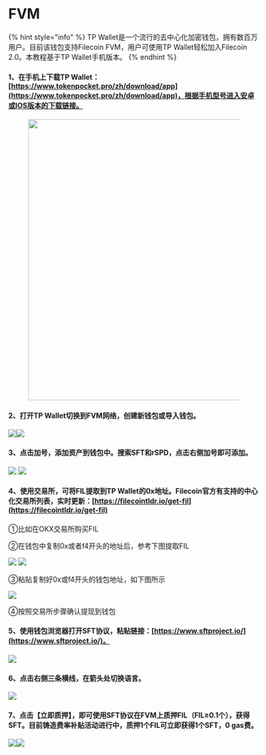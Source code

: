 # FVM

{% hint style="info" %}
TP Wallet是一个流行的去中心化加密钱包，拥有数百万用户。目前该钱包支持Filecoin FVM，用户可使用TP Wallet轻松加入Filecoin 2.0。本教程基于TP Wallet手机版本。
{% endhint %}

#### 1、在手机上下载TP Wallet：[https://www.tokenpocket.pro/zh/download/app](https://www.tokenpocket.pro/zh/download/app)，根据手机型号进入安卓或IOS版本的下载链接。

<figure><img src="../../../.gitbook/assets/image (9).png" alt="" width="563"><figcaption></figcaption></figure>

#### 2、打开TP Wallet切换到FVM网络，创建新钱包或导入钱包。

![](../../../.gitbook/assets/图片2.png)![](../../../.gitbook/assets/图片3.1.png)



#### 3、点击加号，添加资产到钱包中。搜索SFT和rSPD，点击右侧加号即可添加。

![](../../../.gitbook/assets/图片4.png) ![](../../../.gitbook/assets/图片5.png)

&#x20;

#### 4、使用交易所，可将FIL提取到TP Wallet的0x地址。Filecoin官方有支持的中心化交易所列表，实时更新：[https://filecointldr.io/get-fil](https://filecointldr.io/get-fil)

①比如在OKX交易所购买FIL

②在钱包中复制0x或者f4开头的地址后，参考下图提取FIL

![](../../../.gitbook/assets/图片6.png) ![](../../../.gitbook/assets/图片3.png)

③粘贴复制好0x或f4开头的钱包地址，如下图所示

![](<../../../.gitbook/assets/图片4 (1).png>)

&#x20;④按照交易所步骤确认提现到钱包



#### 5、使用钱包浏览器打开SFT协议，粘贴链接：[https://www.sftproject.io/](https://www.sftproject.io/)。

![](<../../../.gitbook/assets/图片5 (1).png>)



#### 6、点击右侧三条横线，在箭头处切换语言。

![](<../../../.gitbook/assets/图片6 (1).png>)

&#x20;

#### 7、点击【立即质押】，即可使用SFT协议在FVM上质押FIL（FIL≥0.1个），获得SFT。目前铸造费率补贴活动进行中，质押1个FIL可立即获得1个SFT，0 gas费。

&#x20;![](../../../.gitbook/assets/图片7.png)![](../../../.gitbook/assets/图片8.png)
